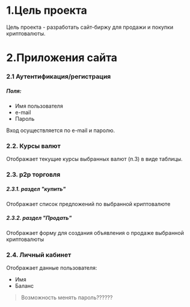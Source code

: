 # 1.Цель проекта
Цель проекта - разработать сайт-биржу для продажи и покупки криптовалюты.

# 2.Приложения сайта

### 2.1 Аутентификация/регистрация
##### Поля:
- Имя пользователя
- e-mail 
- Пароль

Вход осуществляется по e-mail и паролю.

### 2.2. Курсы валют
Отображает текущие курсы выбранных валют (п.3) в виде таблицы.

### 2.3. p2p торговля
##### 2.3.1. раздел "купить"
Отображает список предложений по выбранной криптовалюте
##### 2.3.2. раздел "Продать" 
Отображает форму для создания объявления о продаже выбранной криптовалюты

### 2.4. Личный кабинет 
Отображает данные пользователя:
- Имя
- Баланс
> Возможность менять пароль??????

